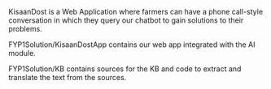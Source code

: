 KisaanDost is a Web Application where farmers can have a phone call-style conversation in which they query our chatbot to gain solutions to their problems.

FYP1Solution/KisaanDostApp contains our web app integrated with the AI module.

FYP1Solution/KB contains sources for the KB and code to extract and translate the text from the sources.
